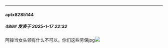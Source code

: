 ﻿
*****

####  aptx8285144  
##### 486#       发表于 2025-1-17 22:32

阿操当女头领有什么不可以，你们这些劳保jpg<img src="https://static.saraba1st.com/image/smiley/face2017/126.png" referrerpolicy="no-referrer">

